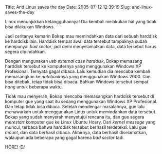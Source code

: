 Title: And Linux saves the day
Date: 2005-07-12 12:39:19
Slug: and-linux-saves-the-day

Linux menunjukkan ketangguhannya! Dia kembali melakukan hal yang tidak bisa dilakukan Windows.

Jadi ceritanya kemarin Bokap mau memindahkan data dari sebuah harddisk ke harddisk lain. Harddisk tempat awal data tersebut tampaknya sudah mempunyai *bad sector*, jadi demi menyelamatkan data, data tersebut harus segera dipindahkan.

Dengan mengunakan *usb external case harddisk*, Bokap memasang harddisk tersebut ke komputernya yang menggunakan Windows XP Profesional. Ternyata gagal dibaca. Lalu kemudian dia mencoba kembali memasangkan ke *notebook*nya yang menggunakan Windows 2000. Dan bisa ditebak, tetap tidak bisa dibaca. Bahkan Windows tersebut sempat *hang* untuk beberapa waktu.

Tidak mau menyerah, Bokap mencoba memasangkan harddisk tersebut di komputer gue yang saat itu sedang menggunakan Windows XP Profesional. Dan tetap tidak bisa dibaca. Setelah mendengar masalahnya, gue lalu menawarkan untuk menggunakan Linux untuk memindahkan data tersebut. Bokap yang sudah menyerah menyetujui rencana itu, dan gue segera me*restart* komputer gue ke Linux Ubuntu Hoary. Dari *kernel message* yang muncul, terbaca bahwa harddisk tersebut berhasil terdeteksi. Lalu gue *mount*, dan data berhasil dibaca. Akhirnya, data berhasil diselamatkan, walaupun ada beberapa yang gagal karena *bad sector* tadi.

HORE! :D/